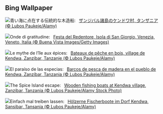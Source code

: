 ## Bing Wallpaper
![](https://www.bing.com/th?id=OHR.ZanzibarBoats_JA-JP2984048559_UHD.jpg&w=1000)青い海に点在する伝統的な木造船:&nbsp;&ensp;[ザンジバル諸島のケンドワ村, タンザニア (© Lubos Paukeje/Alamy)](https://www.bing.com/th?id=OHR.ZanzibarBoats_JA-JP2984048559_UHD.jpg)
<br><br/>
![](https://www.bing.com/th?id=OHR.RedentorVenezia_IT-IT2428174506_UHD.jpg&w=1000)Onde di gratitudine:&nbsp;&ensp;[Festa del Redentore, Isola di San Giorgio, Venezia, Veneto, Italia (© Buena Vista Images/Getty Images)](https://www.bing.com/th?id=OHR.RedentorVenezia_IT-IT2428174506_UHD.jpg)
<br><br/>
![](https://www.bing.com/th?id=OHR.ZanzibarBoats_FR-FR1025363657_UHD.jpg&w=1000)Le mythe de l’île aux épices:&nbsp;&ensp;[Bateaux de pêche en bois, village de Kendwa, Zanzibar, Tanzanie (© Lubos Paukeje/Alamy)](https://www.bing.com/th?id=OHR.ZanzibarBoats_FR-FR1025363657_UHD.jpg)
<br><br/>
![](https://www.bing.com/th?id=OHR.ZanzibarBoats_ES-ES9050362882_UHD.jpg&w=1000)El paraíso de las especias:&nbsp;&ensp;[Barcos de pesca de madera en el pueblo de Kendwa, Zanzíbar, Tanzania (© Lubos Paukeje/Alamy)](https://www.bing.com/th?id=OHR.ZanzibarBoats_ES-ES9050362882_UHD.jpg)
<br><br/>
![](https://www.bing.com/th?id=OHR.ZanzibarBoats_EN-GB8434940826_UHD.jpg&w=1000)The Spice Island escape:&nbsp;&ensp;[Wooden fishing boats at Kendwa village, Zanzibar, Tanzania (© Lubos Paukeje/Alamy Stock Photo)](https://www.bing.com/th?id=OHR.ZanzibarBoats_EN-GB8434940826_UHD.jpg)
<br><br/>
![](https://www.bing.com/th?id=OHR.ZanzibarBoats_DE-DE5749143467_UHD.jpg&w=1000)Einfach mal treiben lassen:&nbsp;&ensp;[Hölzerne Fischerboote im Dorf Kendwa, Sansibar, Tansania (© Lubos Paukeje/Alamy)](https://www.bing.com/th?id=OHR.ZanzibarBoats_DE-DE5749143467_UHD.jpg)
<br><br/>
